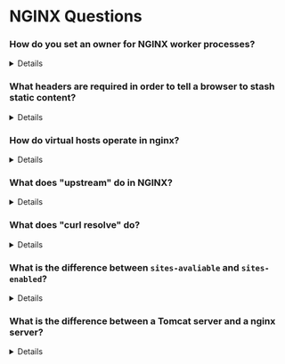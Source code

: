 # NGINX Questions

### How do you set an owner for NGINX worker processes? 
<details>
To set an owner for NGINX worker processes, use the `user` directive in the NGINX configuration file (`nginx.conf`):

```nginx
user username groupname;
```

- **`username`** specifies the user that the worker processes will run as.
- **`groupname`** specifies the group that the worker processes will run under.

For example:

```nginx
user www-data www-data;
```

This configuration should be placed in the `main` context, typically at the beginning of the `nginx.conf` file.
</details>

### What headers are required in order to tell a browser to stash static content? 
<details>

To instruct a browser to cache static content, you should set the following HTTP headers:

1. **`Cache-Control:`** Specifies caching directives.
   ```http
   Cache-Control: max-age=31536000, public
   ```
   - `max-age=31536000` indicates the content should be cached for one year.
   - `public` makes the response cacheable by any cache.

2. **`Expires:`** Provides an expiration date and time.
   ```http
   Expires: Tue, 01 Jun 2025 00:00:00 GMT
   ```
   - This header specifies a fixed date/time after which the response is considered stale.

3. **`ETag:`** Provides a unique identifier for the version of the resource.
   ```http
   ETag: "unique-identifier"
   ```
   - Helps in validating if the cached content matches the current content on the server.

4. **`Last-Modified:`** Indicates the last time the resource was modified.
   ```http
   Last-Modified: Tue, 01 Jun 2024 00:00:00 GMT
   ```
   - Useful for conditional requests and cache validation.

#### Example NGINX Configuration
```nginx
location /static/ {
    expires 1y;
    add_header Cache-Control "public";
    add_header Last-Modified $date_gmt;
    add_header ETag "unique-identifier";
}
```

These headers collectively help manage and control the caching behavior of static content in the browser.
</details>

### How do virtual hosts operate in nginx? 
<details>
In NGINX, virtual hosts operate through the use of `server` blocks within the configuration file. Each `server` block defines a separate virtual host, handling different domain names or IP addresses.

#### Key Elements:
- **`server_name`**: Specifies the domain names that the server block will respond to.
- **`listen`**: Defines the port and optionally the IP address for the server block.
- **`location`**: Defines how requests should be processed and where to find resources.

#### Example Configuration:
```nginx
http {
    server {
        listen 80;
        server_name example.com www.example.com;
        
        location / {
            root /var/www/example;
            index index.html;
        }
    }

    server {
        listen 80;
        server_name another-example.com www.another-example.com;
        
        location / {
            root /var/www/another-example;
            index index.html;
        }
    }
}
```

#### How it Works:
- Requests are routed to the appropriate `server` block based on the `Host` header in the HTTP request.
- Each virtual host can have its own root directory, SSL certificates, and configuration settings.
</details>



### What does "upstream" do in NGINX? 
<details>

In NGINX, the `upstream` directive defines a group of backend servers that can be used to handle client requests. It is commonly used for load balancing, distributing the incoming traffic across multiple servers.

#### Example Configuration:
```nginx
http {
    upstream backend {
        server backend1.example.com;
        server backend2.example.com;
    }

    server {
        listen 80;
        server_name example.com;

        location / {
            proxy_pass http://backend;
        }
    }
}
```

#### #How it Works:
- **`upstream` block:** Defines a named group of servers (`backend` in this case).
- **`server` directive within `upstream`:** Specifies each backend server.
- **`proxy_pass` directive:** Forwards client requests to the defined upstream group.

#### Benefits:
- **Load Balancing:** Distributes load across multiple servers.
- **Failover:** Provides redundancy in case one or more backend servers fail.
- **Scalability:** Easily scale the application by adding more backend servers.

The `upstream` directive is essential for creating a scalable and resilient architecture in NGINX.
</details>

### What does "curl resolve" do? 
<details>

The `curl --resolve` option allows you to manually specify the IP address for a given hostname and port. This is useful for testing and debugging DNS resolution or directing traffic to a specific server without changing the DNS configuration.

#### Syntax:
```sh
curl --resolve example.com:80:192.168.1.1 http://example.com
```

#### Explanation:
- **`example.com:80:192.168.1.1`**: Maps `example.com` on port `80` to the IP address `192.168.1.1`.
- **`http://example.com`**: The URL to make the request to.

This overrides DNS resolution for the specified host and port, directing the request to the given IP address.
</details>

### What is the difference between `sites-avaliable` and `sites-enabled`?
<details>
In NGINX, `sites-available` and `sites-enabled` are directories used for managing virtual host configurations.

#### `sites-available`
- **Purpose:** Stores all available virtual host configuration files.
- **Location:** `/etc/nginx/sites-available/` (on Debian-based systems).
- **Usage:** Contains configurations that define how different domains should be handled. These files are not active until they are linked to `sites-enabled`.

#### `sites-enabled`
- **Purpose:** Contains symbolic links to the configuration files in `sites-available` that are currently enabled.
- **Location:** `/etc/nginx/sites-enabled/` (on Debian-based systems).
- **Usage:** NGINX reads configurations from this directory to determine which virtual hosts are active.

#### How It Works
1. **Create a Configuration:** Add a virtual host file in `sites-available`.
   ```sh
   sudo nano /etc/nginx/sites-available/example.com
   ```

2. **Enable the Site:** Create a symbolic link in `sites-enabled`.
   ```sh
   sudo ln -s /etc/nginx/sites-available/example.com /etc/nginx/sites-enabled/
   ```

3. **Reload NGINX:** Apply the changes.
   ```sh
   sudo systemctl reload nginx
   ```

#### Summary
- **`sites-available`:** Holds all potential virtual host configurations.
- **`sites-enabled`:** Holds symbolic links to active virtual host configurations.

This structure helps in managing and organizing virtual hosts efficiently.
</details>

### What is the difference between a Tomcat server and a nginx server?
<details>

#### Tomcat Server:
- **Type:** Application Server.
- **Purpose:** Designed to run Java Servlets and JavaServer Pages (JSP).
- **Features:** Provides a Java runtime environment, supports Java EE specifications, and handles dynamic web content.
- **Usage:** Often used for deploying Java web applications.

#### NGINX Server:
- **Type:** Web Server and Reverse Proxy.
- **Purpose:** Serves static content, acts as a load balancer, reverse proxy, and HTTP cache.
- **Features:** High performance, low resource consumption, supports multiple protocols (HTTP, HTTPS, SMTP, etc.), efficient load balancing.
- **Usage:** Commonly used for serving static files, reverse proxying, and load balancing web traffic.

#### Summary:
- **Tomcat:** Focuses on running Java-based web applications.
- **NGINX:** Focuses on serving static content, reverse proxying, and load balancing.
</details>
